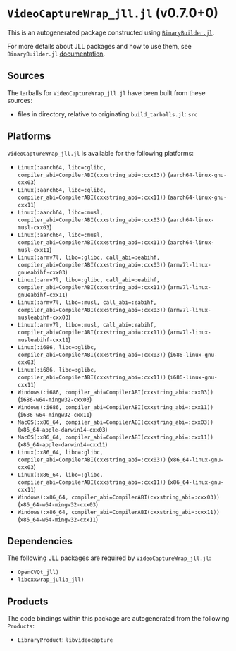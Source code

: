 # `VideoCaptureWrap_jll.jl` (v0.7.0+0)

This is an autogenerated package constructed using [`BinaryBuilder.jl`](https://github.com/JuliaPackaging/BinaryBuilder.jl).

For more details about JLL packages and how to use them, see `BinaryBuilder.jl` [documentation](https://juliapackaging.github.io/BinaryBuilder.jl/dev/jll/).

## Sources

The tarballs for `VideoCaptureWrap_jll.jl` have been built from these sources:

* files in directory, relative to originating `build_tarballs.jl`: `src`

## Platforms

`VideoCaptureWrap_jll.jl` is available for the following platforms:

* `Linux(:aarch64, libc=:glibc, compiler_abi=CompilerABI(cxxstring_abi=:cxx03))` (`aarch64-linux-gnu-cxx03`)
* `Linux(:aarch64, libc=:glibc, compiler_abi=CompilerABI(cxxstring_abi=:cxx11))` (`aarch64-linux-gnu-cxx11`)
* `Linux(:aarch64, libc=:musl, compiler_abi=CompilerABI(cxxstring_abi=:cxx03))` (`aarch64-linux-musl-cxx03`)
* `Linux(:aarch64, libc=:musl, compiler_abi=CompilerABI(cxxstring_abi=:cxx11))` (`aarch64-linux-musl-cxx11`)
* `Linux(:armv7l, libc=:glibc, call_abi=:eabihf, compiler_abi=CompilerABI(cxxstring_abi=:cxx03))` (`armv7l-linux-gnueabihf-cxx03`)
* `Linux(:armv7l, libc=:glibc, call_abi=:eabihf, compiler_abi=CompilerABI(cxxstring_abi=:cxx11))` (`armv7l-linux-gnueabihf-cxx11`)
* `Linux(:armv7l, libc=:musl, call_abi=:eabihf, compiler_abi=CompilerABI(cxxstring_abi=:cxx03))` (`armv7l-linux-musleabihf-cxx03`)
* `Linux(:armv7l, libc=:musl, call_abi=:eabihf, compiler_abi=CompilerABI(cxxstring_abi=:cxx11))` (`armv7l-linux-musleabihf-cxx11`)
* `Linux(:i686, libc=:glibc, compiler_abi=CompilerABI(cxxstring_abi=:cxx03))` (`i686-linux-gnu-cxx03`)
* `Linux(:i686, libc=:glibc, compiler_abi=CompilerABI(cxxstring_abi=:cxx11))` (`i686-linux-gnu-cxx11`)
* `Windows(:i686, compiler_abi=CompilerABI(cxxstring_abi=:cxx03))` (`i686-w64-mingw32-cxx03`)
* `Windows(:i686, compiler_abi=CompilerABI(cxxstring_abi=:cxx11))` (`i686-w64-mingw32-cxx11`)
* `MacOS(:x86_64, compiler_abi=CompilerABI(cxxstring_abi=:cxx03))` (`x86_64-apple-darwin14-cxx03`)
* `MacOS(:x86_64, compiler_abi=CompilerABI(cxxstring_abi=:cxx11))` (`x86_64-apple-darwin14-cxx11`)
* `Linux(:x86_64, libc=:glibc, compiler_abi=CompilerABI(cxxstring_abi=:cxx03))` (`x86_64-linux-gnu-cxx03`)
* `Linux(:x86_64, libc=:glibc, compiler_abi=CompilerABI(cxxstring_abi=:cxx11))` (`x86_64-linux-gnu-cxx11`)
* `Windows(:x86_64, compiler_abi=CompilerABI(cxxstring_abi=:cxx03))` (`x86_64-w64-mingw32-cxx03`)
* `Windows(:x86_64, compiler_abi=CompilerABI(cxxstring_abi=:cxx11))` (`x86_64-w64-mingw32-cxx11`)

## Dependencies

The following JLL packages are required by `VideoCaptureWrap_jll.jl`:

* `OpenCVQt_jll)`
* `libcxxwrap_julia_jll)`

## Products

The code bindings within this package are autogenerated from the following `Products`:

* `LibraryProduct`: `libvideocapture`
